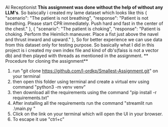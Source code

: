 AI Receptionist
**This assignment was done without the help of without any LLM's**. So baiscally i created my lame dataset which looks like this {
        "scenario": "The patient is not breathing",
        "response": "Patient is not breathing. Please start CPR immediately. Push hard and fast in the center of the chest."
    },
    {
        "scenario": "The patient is choking",
        "response": "Patient is choking. Perform the Heimlich maneuver. Place a fist just above the navel and thrust inward and upward."
    },
    So for better experience we can use data from this dataset only for testing purpose. So basically what I did in this project is i created my own index file and kind of db's(faiss is not a vector db) and then played with threads as mentioned in the assignment.
   ** Procedure for cloning the assignment**
   1. run "git clone https://github.com/l-ordkp/Smallest-Assignment.git" on your terminal
   2. then open this folder using terminal and create a virtual env using command "python3 -m venv venv"
   3. then download all the requirements using the command "pip install -r requirements.txt"
   4. After installing all the requirements run the command "streamlit run .\main.py "
   5. Click on the link on your terminal which will open the UI in your browser.
   6. To escape it use "ctrl+c"
    
